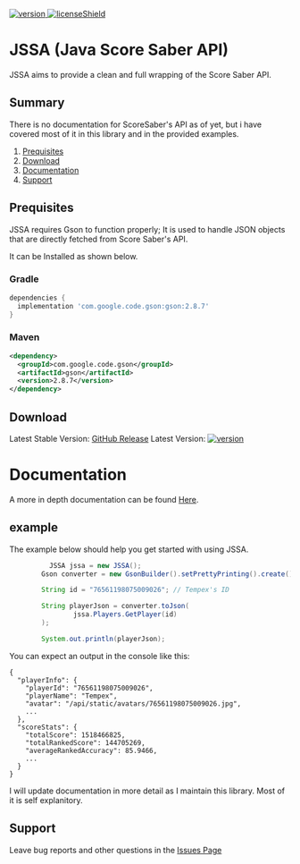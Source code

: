 [version]: https://img.shields.io/badge/Download-v0.4.4-blue
[download]: #download
[license]: https://github.com/MillzyDev/JSSA/blob/main/LICENSE
[licenseShield]: https://img.shields.io/badge/License-GNU%20GPLv3-lightgrey

[ ![version][] ][download]
[ ![licenseShield][] ][license]

# JSSA (Java Score Saber API)
JSSA aims to provide a clean and full wrapping of the Score Saber API.

## Summary
There is no documentation for ScoreSaber's API as of yet, but i have covered most of it in this library and in the provided examples.

1. [Prequisites](#prequisites)
2. [Download](#download)
3. [Documentation](#documentation)
4. [Support](#support)

## Prequisites
JSSA requires Gson to function properly; It is used to handle JSON objects that are directly fetched from Score Saber's API.

It can be Installed as shown below.

### Gradle
```gradle
dependencies {
  implementation 'com.google.code.gson:gson:2.8.7'
}
```
### Maven
```xml
<dependency>
  <groupId>com.google.code.gson</groupId>
  <artifactId>gson</artifactId>
  <version>2.8.7</version>
</dependency>
```

## Download
Latest Stable Version: [GitHub Release](https://github.com/MillzyDev/JSSA/releases/latest)
Latest Version: [ ![version][] ][download]

# Documentation
A more in depth documentation can be found [Here](https://docs.jssa.millzyg.dev).
## example
The example below should help you get started with using JSSA.
```java
          JSSA jssa = new JSSA();
        Gson converter = new GsonBuilder().setPrettyPrinting().create();

        String id = "76561198075009026"; // Tempex's ID

        String playerJson = converter.toJson(
                jssa.Players.GetPlayer(id)
        );

        System.out.println(playerJson);
```
You can expect an output in the console like this: 
```
{
  "playerInfo": {
    "playerId": "76561198075009026",
    "playerName": "Tempex",
    "avatar": "/api/static/avatars/76561198075009026.jpg",
    ...
  },
  "scoreStats": {
    "totalScore": 1518466825,
    "totalRankedScore": 144705269,
    "averageRankedAccuracy": 85.9466,
    ...
  }
}
```
I will update documentation in more detail as I maintain this library. Most of it is self explanitory.

## Support
Leave bug reports and other questions in the [Issues Page](https://github.com/MillzyG/JSSA/issues)

